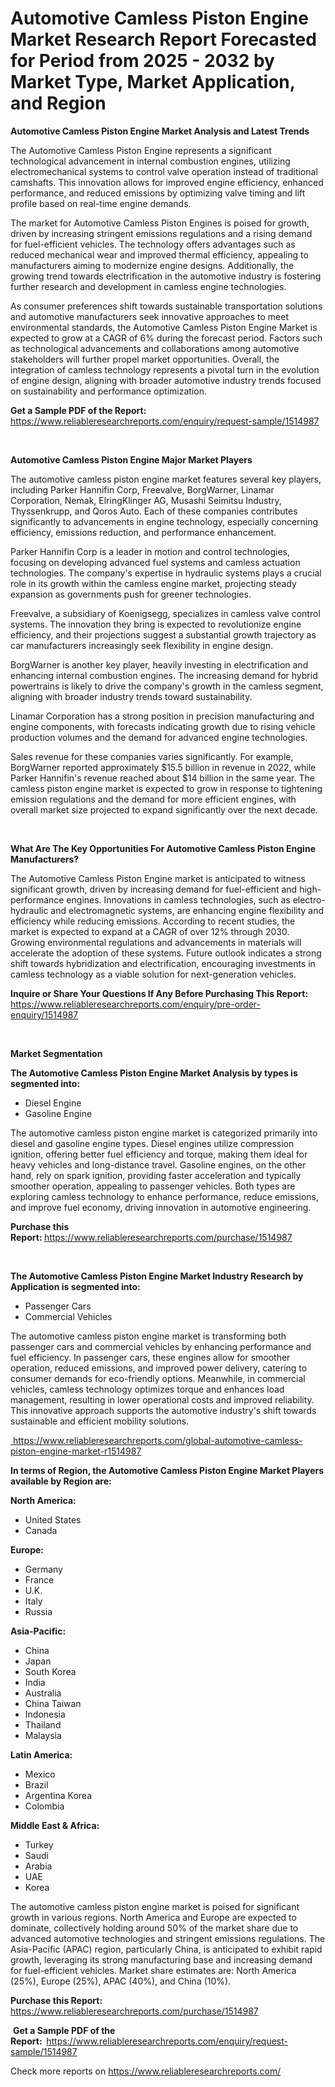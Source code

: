 <p><h1>Automotive Camless Piston Engine Market Research Report Forecasted for Period from 2025 -  2032 by Market Type, Market Application, and Region</h1></p><p><strong>Automotive Camless Piston Engine Market Analysis and Latest Trends</strong></p>
<p><p>The Automotive Camless Piston Engine represents a significant technological advancement in internal combustion engines, utilizing electromechanical systems to control valve operation instead of traditional camshafts. This innovation allows for improved engine efficiency, enhanced performance, and reduced emissions by optimizing valve timing and lift profile based on real-time engine demands.</p><p>The market for Automotive Camless Piston Engines is poised for growth, driven by increasing stringent emissions regulations and a rising demand for fuel-efficient vehicles. The technology offers advantages such as reduced mechanical wear and improved thermal efficiency, appealing to manufacturers aiming to modernize engine designs. Additionally, the growing trend towards electrification in the automotive industry is fostering further research and development in camless engine technologies.</p><p>As consumer preferences shift towards sustainable transportation solutions and automotive manufacturers seek innovative approaches to meet environmental standards, the Automotive Camless Piston Engine Market is expected to grow at a CAGR of 6% during the forecast period. Factors such as technological advancements and collaborations among automotive stakeholders will further propel market opportunities. Overall, the integration of camless technology represents a pivotal turn in the evolution of engine design, aligning with broader automotive industry trends focused on sustainability and performance optimization.</p></p>
<p><strong>Get a Sample PDF of the Report:&nbsp;</strong> <a href="https://www.reliableresearchreports.com/enquiry/request-sample/1514987?utm_campaign=3278&utm_medium=2&utm_source=Github&utm_content=ia&utm_term=29032025&utm_id=automotive-camless-piston-engine">https://www.reliableresearchreports.com/enquiry/request-sample/1514987</a></p>
<p>&nbsp;</p>
<p><strong>Automotive Camless Piston Engine Major Market Players</strong></p>
<p><p>The automotive camless piston engine market features several key players, including Parker Hannifin Corp, Freevalve, BorgWarner, Linamar Corporation, Nemak, ElringKlinger AG, Musashi Seimitsu Industry, Thyssenkrupp, and Qoros Auto. Each of these companies contributes significantly to advancements in engine technology, especially concerning efficiency, emissions reduction, and performance enhancement.</p><p>Parker Hannifin Corp is a leader in motion and control technologies, focusing on developing advanced fuel systems and camless actuation technologies. The company's expertise in hydraulic systems plays a crucial role in its growth within the camless engine market, projecting steady expansion as governments push for greener technologies.</p><p>Freevalve, a subsidiary of Koenigsegg, specializes in camless valve control systems. The innovation they bring is expected to revolutionize engine efficiency, and their projections suggest a substantial growth trajectory as car manufacturers increasingly seek flexibility in engine design.</p><p>BorgWarner is another key player, heavily investing in electrification and enhancing internal combustion engines. The increasing demand for hybrid powertrains is likely to drive the company's growth in the camless segment, aligning with broader industry trends toward sustainability.</p><p>Linamar Corporation has a strong position in precision manufacturing and engine components, with forecasts indicating growth due to rising vehicle production volumes and the demand for advanced engine technologies.</p><p>Sales revenue for these companies varies significantly. For example, BorgWarner reported approximately $15.5 billion in revenue in 2022, while Parker Hannifin's revenue reached about $14 billion in the same year. The camless piston engine market is expected to grow in response to tightening emission regulations and the demand for more efficient engines, with overall market size projected to expand significantly over the next decade.</p></p>
<p>&nbsp;</p>
<p><strong>What Are The Key Opportunities For Automotive Camless Piston Engine Manufacturers?</strong></p>
<p><p>The Automotive Camless Piston Engine market is anticipated to witness significant growth, driven by increasing demand for fuel-efficient and high-performance engines. Innovations in camless technologies, such as electro-hydraulic and electromagnetic systems, are enhancing engine flexibility and efficiency while reducing emissions. According to recent studies, the market is expected to expand at a CAGR of over 12% through 2030. Growing environmental regulations and advancements in materials will accelerate the adoption of these systems. Future outlook indicates a strong shift towards hybridization and electrification, encouraging investments in camless technology as a viable solution for next-generation vehicles.</p></p>
<p><strong>Inquire or Share Your Questions If Any Before Purchasing This Report:</strong> <a href="https://www.reliableresearchreports.com/enquiry/pre-order-enquiry/1514987?utm_campaign=3278&utm_medium=2&utm_source=Github&utm_content=ia&utm_term=29032025&utm_id=automotive-camless-piston-engine">https://www.reliableresearchreports.com/enquiry/pre-order-enquiry/1514987</a></p>
<p>&nbsp;</p>
<p><strong>Market Segmentation</strong></p>
<p><strong>The Automotive Camless Piston Engine Market Analysis by types is segmented into:</strong></p>
<p><ul><li>Diesel Engine</li><li>Gasoline Engine</li></ul></p>
<p><p>The automotive camless piston engine market is categorized primarily into diesel and gasoline engine types. Diesel engines utilize compression ignition, offering better fuel efficiency and torque, making them ideal for heavy vehicles and long-distance travel. Gasoline engines, on the other hand, rely on spark ignition, providing faster acceleration and typically smoother operation, appealing to passenger vehicles. Both types are exploring camless technology to enhance performance, reduce emissions, and improve fuel economy, driving innovation in automotive engineering.</p></p>
<p><strong>Purchase this Report:&nbsp;</strong><a href="https://www.reliableresearchreports.com/purchase/1514987?utm_campaign=3278&utm_medium=2&utm_source=Github&utm_content=ia&utm_term=29032025&utm_id=automotive-camless-piston-engine">https://www.reliableresearchreports.com/purchase/1514987</a></p>
<p>&nbsp;</p>
<p><strong>The Automotive Camless Piston Engine Market Industry Research by Application is segmented into:</strong></p>
<p><ul><li>Passenger Cars</li><li>Commercial Vehicles</li></ul></p>
<p><p>The automotive camless piston engine market is transforming both passenger cars and commercial vehicles by enhancing performance and fuel efficiency. In passenger cars, these engines allow for smoother operation, reduced emissions, and improved power delivery, catering to consumer demands for eco-friendly options. Meanwhile, in commercial vehicles, camless technology optimizes torque and enhances load management, resulting in lower operational costs and improved reliability. This innovative approach supports the automotive industry's shift towards sustainable and efficient mobility solutions.</p></p>
<p><a href="https://www.reliableresearchreports.com/global-automotive-camless-piston-engine-market-r1514987?utm_campaign=3278&utm_medium=2&utm_source=Github&utm_content=ia&utm_term=29032025&utm_id=automotive-camless-piston-engine">&nbsp;https://www.reliableresearchreports.com/global-automotive-camless-piston-engine-market-r1514987</a></p>
<p><strong>In terms of Region, the Automotive Camless Piston Engine Market Players available by Region are:</strong></p>
<p>
    <p> <strong> North America: </strong>
        <ul>
            <li>United States</li>
            <li>Canada</li>
        </ul>
        </p> 
    <p> <strong> Europe: </strong>
        <ul>
            <li>Germany</li>
            <li>France</li>
            <li>U.K.</li>
            <li>Italy</li>
            <li>Russia</li>
        </ul>
        </p> 
    <p> <strong> Asia-Pacific: </strong>
        <ul>
            <li>China</li>
            <li>Japan</li>
            <li>South Korea</li>
            <li>India</li>
            <li>Australia</li>
            <li>China Taiwan</li>
            <li>Indonesia</li>
            <li>Thailand</li>
            <li>Malaysia</li>
        </ul>
        </p> 
    <p> <strong> Latin America: </strong>
        <ul>
            <li>Mexico</li>
            <li>Brazil</li>
            <li>Argentina Korea</li>
            <li>Colombia</li>
        </ul>
        </p> 
    <p> <strong> Middle East & Africa: </strong>
        <ul>
            <li>Turkey</li>
            <li>Saudi</li>
            <li>Arabia</li>
            <li>UAE</li>
            <li>Korea</li>
        </ul>
    </p>
    </p>
<p><p>The automotive camless piston engine market is poised for significant growth in various regions. North America and Europe are expected to dominate, collectively holding around 50% of the market share due to advanced automotive technologies and stringent emissions regulations. The Asia-Pacific (APAC) region, particularly China, is anticipated to exhibit rapid growth, leveraging its strong manufacturing base and increasing demand for fuel-efficient vehicles. Market share estimates are: North America (25%), Europe (25%), APAC (40%), and China (10%).</p></p>
<p><strong>Purchase this Report: </strong><a href="https://www.reliableresearchreports.com/purchase/1514987?utm_campaign=3278&utm_medium=2&utm_source=Github&utm_content=ia&utm_term=29032025&utm_id=automotive-camless-piston-engine">https://www.reliableresearchreports.com/purchase/1514987</a></p>
<p>&nbsp;<strong>Get a Sample PDF of the Report:&nbsp;&nbsp;</strong><a href="https://www.reliableresearchreports.com/enquiry/request-sample/1514987?utm_campaign=3278&utm_medium=2&utm_source=Github&utm_content=ia&utm_term=29032025&utm_id=automotive-camless-piston-engine">https://www.reliableresearchreports.com/enquiry/request-sample/1514987</a></p>
<p><strong></strong></p>
<p>Check more reports on <a href="https://www.reliableresearchreports.com/?utm_campaign=3278&utm_medium=2&utm_source=Github&utm_content=ia&utm_term=29032025&utm_id=automotive-camless-piston-engine">https://www.reliableresearchreports.com/</a></p>